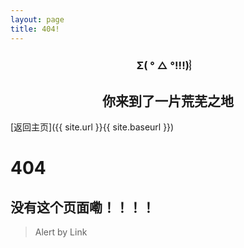 ```yaml
---
layout: page
title: 404!
---
```



<h3 style="text-align: center">Σ( ° △ °!!!)︴</h3>
<h2 style="text-align: center">
你来到了一片荒芜之地
</h2>
[返回主页]({{ site.url }}{{ site.baseurl }})


# 404

## 没有这个页面嘞！！！！


> Alert by Link

